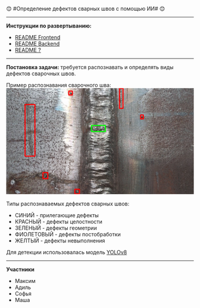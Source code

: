 :blush: #Определение дефектов сварных швов с помощью ИИ# :blush:

---
**Инструкции по развертыванию:**
- [README Frontend](https://github.com/Malinnik/atomic-hack/blob/main/frontend/README.md)
- [README Backend](https://github.com/Malinnik/atomic-hack/blob/main/backend/README.md)
- [README ?]()
---
**Постановка задачи:** требуется распознавать и определять виды дефектов сварочных швов. 

Пример распознавания сварочного шва:
![Пример распознавания сварочного шва](https://github.com/Malinnik/atomic-hack/blob/sidebar/docs/1%20(4).jpg)

Типы распознаваемых дефектов сварных швов:
- СИНИЙ - прилегающие дефекты
- КРАСНЫЙ - дефекты целостности
- ЗЕЛЕНЫЙ - дефекты геометрии
- ФИОЛЕТОВЫЙ - дефекты постобработки
- ЖЕЛТЫЙ - дефекты невыполнения

Для детекции использовалась модель [YOLOv8](https://github.com/ultralytics/ultralytics)

---

**Участники**
- Максим
- Адиль
- Софья
- Маша
